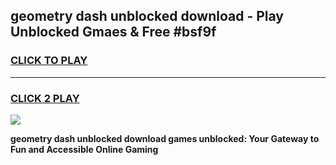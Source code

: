 
## geometry dash unblocked download - Play Unblocked Gmaes & Free #bsf9f
<h3>
<a href="https://news.freeplayer.one?title=geometry_dash_unblocked_download&ref=26F">CLICK TO PLAY</a></h3>
<hr>

<h3>
<a href="https://news.freeplayer.one?title=geometry_dash_unblocked_download&ref=26F">CLICK 2 PLAY</a>
  
</h3>

<a href="https://news.freeplayer.one?title=geometry_dash_unblocked_download&ref=26F/"><img src="https://clearcache.store/games.png"></a>


**geometry dash unblocked download games unblocked: Your Gateway to Fun and Accessible Online Gaming**
